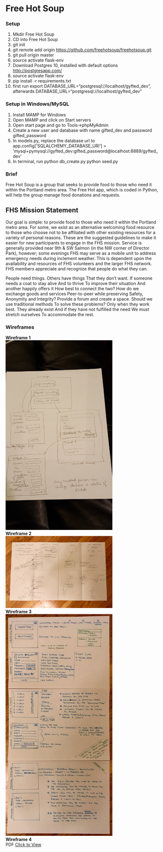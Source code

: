 # Free Hot Soup


### Setup
1. Mkdir Free Hot Soup
2. CD into Free Hot Soup
3. git init
4. git remote add origin https://github.com/freehotsoup/freehotsoup.git
5. git pull origin master
6. source activate flask-env
7. Download Postgres 10, installed with default options
http://postgresapp.com/
8. source activate flask-env
9. pip install -r requirements.txt
10. first run export DATABASE_URL=“postgresql://localhost/gyfted_dev”, afterwards DATABASE_URL=“postgresql://localhost/gyfted_dev”

### Setup in Windows/MySQL
1. Install MAMP for Windows
2. Open MAMP and click on Start servers
3. Open start page and go to Tools->phpMyAdmin
4. Create a new user and database with name gifted_dev and password gifted_password
5. In models.py, replace the database url to app.config['SQLALCHEMY_DATABASE_URI'] = 'mysql+pymysql://gyfted_dev:gifted_password@localhost:8889/gyfted_dev'
6. In terminal, run
   python db_create.py
   python seed.py

### Brief
Free Hot Soup is a group that seeks to provide food to those who need it within the Portland metro area. The Free Hot app, which is coded in Python, will help the group manage food donations and requests. 


## FHS Mission Statement

Our goal is simple: to provide food to those who need it within the Portland metro area. For some, we exist as an alternative welcoming food resource to those who choose not to be affiliated with other existing resources for a variety of personal reasons. These are the suggested guidelines to make it easier for new participants to engage in the FHS mission. Service is generally provided near 9th & SW Salmon (in the NW corner of Director Park), however; some evenings FHS may serve as a mobile unit to address emergency needs during inclement weather. This is dependent upon the availability and resources of FHS volunteers and the larger FHS network. FHS members appreciate and recognize that people do what they can.

People need things.
Others have things
That they don’t want.
If someone needs a coat to stay alive
And to thrive
To improve their situation
And another happily offers it
How best to connect the two?
How do we exchange goods and services
Peer-to-peer while preserving
Safety, Anonymity and Integrity?
Provide a forum and create a space.
Should we use traditional methods
To solve these problems?
Only when they work best.
They already exist
And if they have not fulfilled the need
We must stretch ourselves
To accommodate the rest.

### Wireframes

__Wireframe 1__<br>
<img src="/docs/wireframes/20171004_192940.jpg" width="350" alt="wireframe1"><br>
__Wireframe 2__<br>
<img src="/docs/wireframes/discussion_02oct17.jpg" width="350" alt="wireframe2"><br>
__Wireframe 3__<br>
<img src="/docs/wireframes/sketch_08oct17 6.13.28 PM.jpg" width="350" alt="wireframe3"><br>
__Wireframe 4__<br>
PDF [Click to View](/docs/wireframes/donations_walkthrough.pdf)


